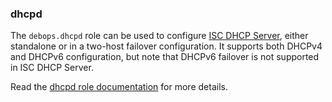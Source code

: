### dhcpd

The `debops.dhcpd` role can be used to configure [ISC DHCP
Server](https://www.isc.org/dhcp/), either standalone or in a two-host
failover configuration. It supports both DHCPv4 and DHCPv6
configuration, but note that DHCPv6 failover is not supported in ISC
DHCP Server.

Read the [dhcpd role documentation](https://docs.debops.org/en/stable-3.2/ansible/roles/dhcpd/) for more details.
